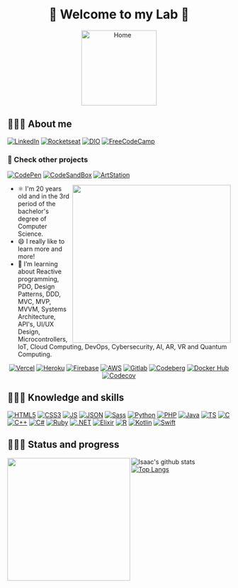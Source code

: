 <h1 align="center">🥽 Welcome to my Lab 🥼</h1>

<!--<div align="center"><a href="https://github.com/IsaacAlves7"><img src="https://i.pinimg.com/originals/9f/c2/12/9fc2126eec2c0a3876e3f2097af9b983.gif" /></a></div>-->
<div align="center"><a href="https://github.com/IsaacAlves7"><img src="https://github.com/IsaacAlves7/portfolio/blob/main/images/icon/favicon.svg" height="170" title="Home"/></a></div>

## 👨🏾‍🔬 About me
<!-- - 🔭 I’m currently working on Skyliner
-->
<div align="left">
 
[![LinkedIn](https://img.shields.io/badge/-LinkedIn-f9f6f6?style=for-the-badge&logo=LinkedIn&logoColor=0052CC)](https://www.linkedin.com/in/isaac-alves-pinheiro-012324198/)
[![Rocketseat](https://img.shields.io/badge/-Rocketseat-f9f9f9?style=for-the-badge&logo=American-Airlines&logoColor=9266CC)](https://app.rocketseat.com.br/me/isaac-alves-pinheiro-1589164166)
[![DIO](https://img.shields.io/badge/-Digital_Innovation_One-f9f9f9?style=for-the-badge&logo=asciinema&logoColor=FA6709)](https://web.digitalinnovation.one/users/isaac_alves0720?tab=achievements)
[![FreeCodeCamp](https://img.shields.io/badge/-FreeCodeCamp-f9f9f9?style=for-the-badge&logo=FreeCodeCamp&logoColor=000)](https://www.freecodecamp.org/isaac7)

 </div>
 
 ### 🔬 Check other projects
 
 [![CodePen](https://img.shields.io/badge/-CodePen-f9f6f6?style=for-the-badge&logo=CodePen&logoColor=000)](https://codepen.io/isaacalves7/)
 [![CodeSandBox](https://img.shields.io/badge/-CodeSandBox-f9f6f6?style=for-the-badge&logo=CodeSandBox&logoColor=000)](https://codesandbox.io/u/IsaacAlves7)
 [![ArtStation](https://img.shields.io/badge/-ArtStation-f9f9f9?style=for-the-badge&logo=ArtStation&logoColor=13AFF0)](https://www.artstation.com/isaacalves7)
 
<img src="https://user-images.githubusercontent.com/61624336/115090011-0fd3b280-9eea-11eb-85ed-cd4ff8874740.png" align="right" height="357"/>

 - ⚛️ I'm 20 years old and in the 3rd period of the bachelor's degree of Computer Science.
 - 😄 I really like to learn more and more!
 - 🌱 I’m learning about Reactive programming, PDO, Design Patterns, DDD, MVC, MVP, MVVM, Systems Architecture, API's, UI/UX Design, Microcontrollers, IoT, Cloud Computing, DevOps, Cybersecurity, AI, AR, VR and Quantum Computing.
 
 <!--
 - 👯 I’m looking to collaborate on new web applications, hybrid apps and multiplataform desktop applications.
 - 💜 I'm very passionate about technologies and i'm always learning and creating new applications, projects and implementing them.
 - 🎯 Focused in Full-Stack development with the languages: JavaScript, Python, PHP, .NET Framework, Java and C++.
-->

<div align="center">
 
[![Vercel](https://img.shields.io/badge/-Vercel-f9f9f9?style=for-the-badge&logo=Vercel&logoColor=000000)](https://vercel.com/isaacalves7)
[![Heroku](https://img.shields.io/badge/-Heroku-f9f9f9?style=for-the-badge&logo=Heroku&logoColor=430098)](https://heroku.com/)
[![Firebase](https://img.shields.io/badge/-Firebase-f9f9f9?style=for-the-badge&logo=Firebase&logoColor=FFCA28)](https://firebase.google.com/?hl=pt-br)
[![AWS](https://img.shields.io/badge/-AWS-f9f9f9?style=for-the-badge&logo=Amazon-AWS&logoColor=FF9900)]()
[![Gitlab](https://img.shields.io/badge/-Gitlab-f9f6f6?style=for-the-badge&logo=GitLab&logoColor=FCA121)](https://gitlab.com/IsaacAlves7)
[![Codeberg](https://img.shields.io/badge/-Codeberg-f9f6f6?style=for-the-badge&logo=Codeberg&logoColor=2185D0)](https://codeberg.org/IsaacAlves7)
[![Docker Hub](https://img.shields.io/badge/-DockerHub-f9f9f9?style=for-the-badge&logo=Docker&logoColor=2496ED)](https://hub.docker.com/u/isaacalves7)
[![Codecov](https://img.shields.io/badge/-Codecov-f9f9f9?style=for-the-badge&logo=Codecov&logoColor=F01F7A)](https://codecov.io/gh/IsaacAlves7)

 </div>
 
## 👨🏾‍💻 Knowledge and skills
<!--The same height for everybody
<div align="justify">
<a href="https://solyd.com.br/treinamentos/introducao-ao-hacking-e-pentest/"><img src="https://www.lovegroveconsulting.com/wp-content/uploads/2017/08/white-hat-seo.png" height="50" title="White Hat"/>
<p>
  <!-- Your languages and tools. Be careful with the alignment. 
  You can use this sites to get logos: https://www.vectorlogo.zone or https://simpleicons.org/ or https://worldvectorlogo.com/ or flaticon
 https://www.flaticon.com/svg/vstatic/svg/3529/3529959.svg?token=exp=1616131821~hmac=11c42c7812228a191bea469a88b3ce10
https://www.flaticon.com/svg/vstatic/svg/4207/4207345.svg?token=exp=1616131819~hmac=9f1807b1918639fcd973cc0d9169d2ae
 <img src="https://www.flaticon.com/svg/vstatic/svg/1578/1578409.svg?token=exp=1614549204~hmac=aebbac9ddf60f8605b4a61816b200db6" height="170"><img src="https://www.flaticon.com/svg/vstatic/svg/1578/1578448.svg?token=exp=1614549655~hmac=9dd8f5fff184115b9bac8cfaa27d2b0c" height="170"><img src="https://www.flaticon.com/svg/vstatic/svg/1578/1578377.svg?token=exp=1614549845~hmac=d75a00a69ff4319777a65e361d06ce2e" height="170">
  <img src="https://www.flaticon.com/svg/vstatic/svg/1578/1578387.svg?token=exp=1614549637~hmac=20cbb15a9ce30dbf7bc0a19c51640313" height="170"> 
  -->
  
 <div align="left">
 
 [![HTML5](https://img.shields.io/badge/-HTML5-f9f6f6?style=for-the-badge&logo=HTML5&logoColor=E34F26)](https://www.linkedin.com/in/isaac-alves-pinheiro-012324198/)
 [![CSS3](https://img.shields.io/badge/-CSS3-f9f6f6?style=for-the-badge&logo=CSS3&logoColor=1877F2)](https://www.linkedin.com/in/isaac-alves-pinheiro-012324198/)
 [![JS](https://img.shields.io/badge/-JavaScript_(JS/ES6)-f9f6f6?style=for-the-badge&logo=JavaScript&logoColor=F7DF1E)](https://www.linkedin.com/in/isaac-alves-pinheiro-012324198/)
 [![JSON](https://img.shields.io/badge/-JSON/XML-f9f6f6?style=for-the-badge&logo=JSON&logoColor=777)](https://www.linkedin.com/in/isaac-alves-pinheiro-012324198/)
 [![Sass](https://img.shields.io/badge/-Sass-f9f6f6?style=for-the-badge&logo=Sass&logoColor=CC6699)](https://sass-lang.com/)
 [![Python](https://img.shields.io/badge/-Python-f9f6f6?style=for-the-badge&logo=Python&logoColor=3776AB)](https://www.linkedin.com/in/isaac-alves-pinheiro-012324198/)
 [![PHP](https://img.shields.io/badge/-PHP-f9f6f6?style=for-the-badge&logo=PHP&logoColor=777BB4)](https://www.php.net/)
 [![Java](https://img.shields.io/badge/-Java-f9f6f6?style=for-the-badge&logo=Java&logoColor=985e15)](https://www.linkedin.com/in/isaac-alves-pinheiro-012324198/)
 [![TS](https://img.shields.io/badge/-TypeScript-f9f6f6?style=for-the-badge&logo=TypeScript&logoColor=3178C6)](https://www.linkedin.com/in/isaac-alves-pinheiro-012324198/)
 [![C](https://img.shields.io/badge/-C-f9f6f6?style=for-the-badge&logo=C&logoColor=A8B9CC)](https://www.linkedin.com/in/isaac-alves-pinheiro-012324198/)
 [![C++](https://img.shields.io/badge/-C++-f9f6f6?style=for-the-badge&logo=CPlusPlus&logoColor=F01F7A)](https://www.linkedin.com/in/isaac-alves-pinheiro-012324198/)
 [![C#](https://img.shields.io/badge/-CSharp-f9f6f6?style=for-the-badge&logo=C-Sharp&logoColor=239120)](https://www.linkedin.com/in/isaac-alves-pinheiro-012324198/)
 [![Ruby](https://img.shields.io/badge/-Ruby-f9f6f6?style=for-the-badge&logo=Ruby&logoColor=CC342D)](https://www.linkedin.com/in/isaac-alves-pinheiro-012324198/)
 [![.NET](https://img.shields.io/badge/-.NET-f9f6f6?style=for-the-badge&logo=.NET&logoColor=512BD4)](https://www.linkedin.com/in/isaac-alves-pinheiro-012324198/)
 [![Elixir](https://img.shields.io/badge/-Elixir-f9f6f6?style=for-the-badge&logo=Elixir&logoColor=4B275F)](https://elixir-lang.org/)
 [![R](https://img.shields.io/badge/-R-f9f6f6?style=for-the-badge&logo=R&logoColor=276DC3)](https://www.linkedin.com/in/isaac-alves-pinheiro-012324198/)
 [![Kotlin](https://img.shields.io/badge/-Kotlin-f9f6f6?style=for-the-badge&logo=Kotlin&logoColor=A100FF)](https://www.linkedin.com/in/isaac-alves-pinheiro-012324198/)
 [![Swift](https://img.shields.io/badge/-Swift-f9f6f6?style=for-the-badge&logo=Swift&logoColor=FA7343)](https://www.linkedin.com/in/isaac-alves-pinheiro-012324198/)
 
</div>
  
## 👨🏾‍💼 Status and progress
<img src="https://user-images.githubusercontent.com/61624336/116183082-a7f44780-a6f3-11eb-9365-2118e0f5b29b.png" align="left" height="277">

<div align="justify">

![Isaac's github stats](https://github-readme-stats.vercel.app/api?username=IsaacAlves7&show_icons=true&hide_border=true)
[![Top Langs](https://github-readme-stats.vercel.app/api/top-langs/?username=IsaacAlves7&layout=compact)](https://github.com/IsaacAlves7/github-readme-stats)
</div>
